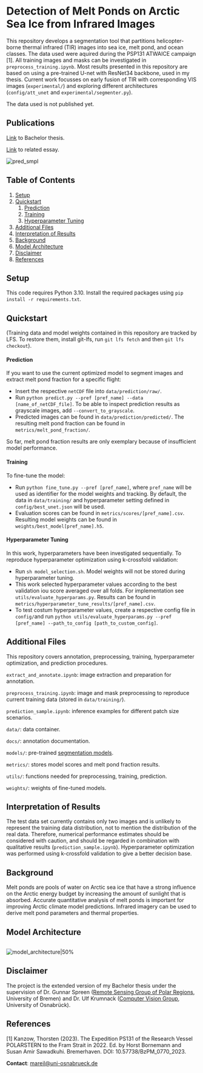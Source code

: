 # Detection of Melt Ponds on Arctic Sea Ice from Infrared Images

This repository develops a segmentation tool that partitions helicopter-borne thermal infrared (TIR) images into sea ice, melt pond, and ocean classes. 
The data used were aquired during the PSP131 ATWAICE campaign [1]. All training images and masks can be investigated in ```preprocess_training.ipynb```.
Most results presented in this repository are based on using a pre-trained U-net with ResNet34 backbone, used in my thesis. Current work focusses on early fusion of TIR with corresponding VIS images (```experimental/```) and exploring different architectures (```config/att_unet``` and ```experimental/segmenter.py```).

The data used is not published yet.

## Publications
[Link](https://seaice.uni-bremen.de/proceedings-theses-reports/) to Bachelor thesis.

[Link](https://te.ma/art/ut5cb0/reil-melting-ponds-arctic-sea/) to related essay.

![pred_smpl](https://github.com/marlens123/pond_segmentation/assets/80780236/e0298018-ea2d-44a4-9711-a00b69464980)

## Table of Contents
1. [Setup](https://github.com/marlens123/pond_segmentation/blob/main/README.md#setup)
2. [Quickstart](https://github.com/marlens123/pond_segmentation/blob/main/README.md#quickstart)
   1. [Prediction](https://github.com/marlens123/pond_segmentation/blob/main/README.md#prediction)
   2. [Training](https://github.com/marlens123/pond_segmentation/blob/main/README.md#training)
   3. [Hyperparameter Tuning](https://github.com/marlens123/pond_segmentation/blob/main/README.md#hyperparameter-tuning)
3. [Additional Files](https://github.com/marlens123/pond_segmentation/blob/main/README.md#additional-files)
4. [Interpretation of Results](https://github.com/marlens123/pond_segmentation/blob/main/README.md#interpretation-of-results)
5. [Background](https://github.com/marlens123/pond_segmentation/blob/main/README.md#background)
6. [Model Architecture](https://github.com/marlens123/pond_segmentation/blob/main/README.md#model-architecture)
9. [Disclaimer](https://github.com/marlens123/pond_segmentation/blob/main/README.md#disclaimer)
8. [References](https://github.com/marlens123/pond_segmentation/blob/main/README.md#references)

## Setup
This code requires Python 3.10. Install the required packages using ```pip install -r requirements.txt```.

## Quickstart
(Training data and model weights contained in this repository are tracked by LFS. To restore them, install git-lfs, run ```git lfs fetch``` and then ```git lfs checkout```).

#### Prediction
If you want to use the current optimized model to segment images and extract melt pond fraction for a specific flight:

- Insert the respective ```netCDF``` file into ```data/prediction/raw/```.
- Run ```python predict.py --pref [pref_name] --data [name_of_netCDF_file]```. To be able to inspect prediction results as grayscale images, add ```--convert_to_grayscale```.
- Predicted images can be found in ```data/prediction/predicted/```. The resulting melt pond fraction can be found in ```metrics/melt_pond_fraction/```.

So far, melt pond fraction results are only exemplary because of insufficient model performance.

#### Training
To fine-tune the model:

- Run ```python fine_tune.py --pref [pref_name]```, where ```pref_name``` will be used as identifier for the model weights and tracking. By default, the data in ```data/training/``` and hyperparameter setting defined in ```config/best_unet.json``` will be used.
- Evaluation scores can be found in ```metrics/scores/[pref_name].csv```. Resulting model weights can be found in ```weights/best_model[pref_name].h5```.

#### Hyperparameter Tuning
In this work, hyperparameters have been investigated sequentially. To reproduce hyperparameter optimization using k-crossfold validation:

- Run ```sh model_selection.sh```. Model weights will not be stored during hyperparameter tuning.
- This work selected hyperparameter values according to the best validation iou score averaged over all folds. For implementation see ```utils/evaluate_hyperparams.py```. Results can be found in ```metrics/hyperparameter_tune_results/[pref_name].csv```.
- To test costum hyperparameter values, create a respective config file in ```config/```and run ```python utils/evaluate_hyperparams.py --pref [pref_name] --path_to_config [path_to_custom_config]```.

## Additional Files
This repository covers annotation, preprocessing, training, hyperparameter optimization, and prediction procedures.

```extract_and_annotate.ipynb```: image extraction and preparation for annotation.

```preprocess_training.ipynb```: image and mask preprocessing to reproduce current training data (stored in ```data/training/```).

```prediction_sample.ipynb```: inference examples for different patch size scenarios.

```data/```: data container.

```docs/```: annotation documentation.

```models/```: pre-trained [segmentation models](https://github.com/qubvel/segmentation_models).

```metrics/```: stores model scores and melt pond fraction results.

```utils/```: functions needed for preprocessing, training, prediction.

```weights/```: weights of fine-tuned models.

## Interpretation of Results
The test data set currently contains only two images and is unlikely to represent the training data distribution, not to mention the distribution of the real data. Therefore, numerical performance estimates should be considered with caution, and should be regarded in combination with qualitative results (```prediction_sample.ipynb```). Hyperparameter optimization was performed using k-crossfold validation to give a better decision base.

## Background
Melt ponds are pools of water on Arctic sea ice that have a strong influence on the Arctic energy budget by increasing the amount of sunlight that is absorbed. 
Accurate quantitative analysis of melt ponds is important for improving Arctic climate model predictions.
Infrared imagery can be used to derive melt pond parameters and thermal properties.

## Model Architecture
<img scr="https://github.com/marlens123/ponds_extended/assets/80780236/84dde17c-6ecd-4608-af7f-7be75de84729" width="200">

![model_architecture|50%](https://github.com/marlens123/ponds_extended/assets/80780236/84dde17c-6ecd-4608-af7f-7be75de84729)

## Disclaimer
The project is the extended version of my Bachelor thesis under the supervision of Dr. Gunnar Spreen ([Remote Sensing Group of Polar Regions](https://seaice.uni-bremen.de/research-group/), University of Bremen)
and Dr. Ulf Krumnack ([Computer Vision Group](https://www.ikw.uni-osnabrueck.de/en/research_groups/computer_vision.html), University of Osnabrück).

## References
[1] Kanzow, Thorsten (2023). The Expedition PS131 of the Research Vessel POLARSTERN to the
Fram Strait in 2022. Ed. by Horst Bornemann and Susan Amir Sawadkuhi. Bremerhaven. DOI: 10.57738/BzPM\_0770\_2023.

**Contact**: mareil@uni-osnabrueck.de
